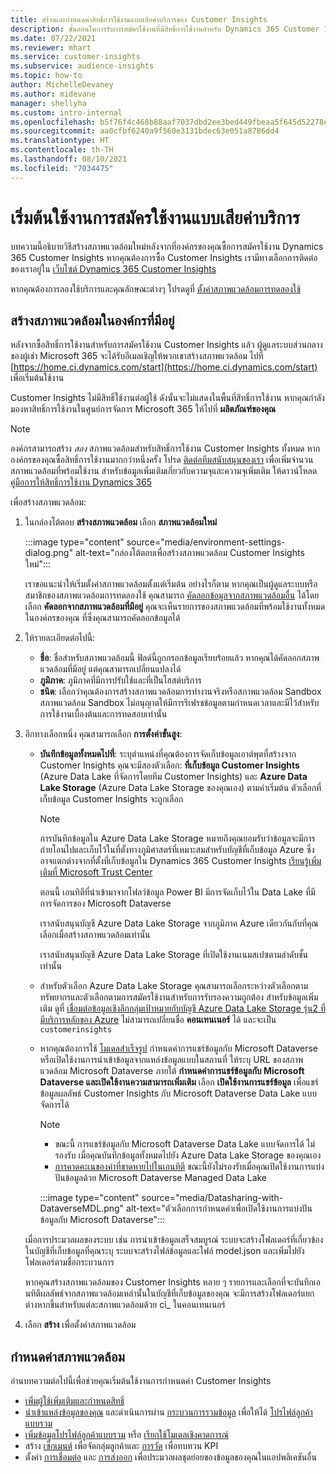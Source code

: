 ```yaml
---
title: สร้างและกำหนดค่าสิทธิ์การใช้งานแบบเสียค่าบริการของ Customer Insights
description: ขั้นตอนในการรับการสมัครใช้งานที่มีสิทธิ์การใช้งานสำหรับ Dynamics 365 Customer Insights และกำหนดค่า
ms.date: 07/22/2021
ms.reviewer: mhart
ms.service: customer-insights
ms.subservice: audience-insights
ms.topic: how-to
author: MichelleDevaney
ms.author: midevane
manager: shellyha
ms.custom: intro-internal
ms.openlocfilehash: b5f76f4c468b88aaf7037dbd2ee3bed449fbeaa5f645d52278eee05b36b4e328
ms.sourcegitcommit: aa0cfbf6240a9f560e3131bdec63e051a8786dd4
ms.translationtype: HT
ms.contentlocale: th-TH
ms.lasthandoff: 08/10/2021
ms.locfileid: "7034475"
---
```

# <a name="get-started-with-a-paid-subscription"></a>เริ่มต้นใช้งานการสมัครใช้งานแบบเสียค่าบริการ

บทความนี้อธิบายวิธีสร้างสภาพแวดล้อมใหม่หลังจากที่องค์กรของคุณซื้อการสมัครใช้งาน Dynamics 365 Customer Insights หากคุณต้องการซื้อ Customer Insights เรามีทางเลือกการติดต่อของเราอยู่ใน [เว็บไซต์ Dynamics 365 Customer Insights](https://dynamics.microsoft.com/ai/customer-insights/) 

หากคุณต้องการลองใช้บริการและคุณลักษณะต่างๆ โปรดดูที่ [ตั้งค่าสภาพแวดล้อมการทดลองใช้](get-started-trial.md)

## <a name="create-an-environment-in-an-existing-organization"></a>สร้างสภาพแวดล้อมในองค์กรที่มีอยู่

หลังจากซื้อสิทธิ์การใช้งานสำหรับการสมัครใช้งาน Customer Insights แล้ว ผู้ดูแลระบบส่วนกลางของผู้เช่า Microsoft 365 จะได้รับอีเมลเชิญให้พวกเขาสร้างสภาพแวดล้อม ไปที่ [https://home.ci.dynamics.com/start](https://home.ci.dynamics.com/start) เพื่อเริ่มต้นใช้งาน 

Customer Insights ไม่มีสิทธิ์ใช้งานต่อผู้ใช้ ดังนั้นจะไม่แสดงในพื้นที่สิทธิ์การใช้งาน หากคุณกำลังมองหาสิทธิ์การใช้งานในศูนย์การจัดการ Microsoft 365 ให้ไปที่ **ผลิตภัณฑ์ของคุณ** 

> [!NOTE]
> องค์กรสามารถสร้าง *สอง* สภาพแวดล้อมสำหรับสิทธิ์การใช้งาน Customer Insights ทั้งหมด หากองค์กรของคุณซื้อสิทธิ์การใช้งานมากกว่าหนึ่งครั้ง โปรด [ติดต่อทีมสนับสนุนของเรา](https://go.microsoft.com/fwlink/?linkid=2079641) เพื่อเพิ่มจำนวนสภาพแวดล้อมที่พร้อมใช้งาน สำหรับข้อมูลเพิ่มเติมเกี่ยวกับความจุและความจุเพิ่มเติม ให้ดาวน์โหลด [คู่มือการให้สิทธิ์การใช้งาน Dynamics 365](https://go.microsoft.com/fwlink/?LinkId=866544)

เพื่อสร้างสภาพแวดล้อม:

1. ในกล่องโต้ตอบ **สร้างสภาพแวดล้อม** เลือก **สภาพแวดล้อมใหม่**

   :::image type="content" source="media/environment-settings-dialog.png" alt-text="กล่องโต้ตอบเพื่อสร้างสภาพแวดล้อม Customer Insights ใหม่":::

   เราขอแนะนำให้เริ่มตั้งค่าสภาพแวดล้อมตั้งแต่เริ่มต้น อย่างไรก็ตาม หากคุณเป็นผู้ดูแลระบบหรือสมาชิกของสภาพแวดล้อมการทดลองใช้ คุณสามารถ [คัดลอกข้อมูลจากสภาพแวดล้อมอื่น](manage-environments.md#copy-the-environment-configuration) ได้โดยเลือก **คัดลอกจากสภาพแวดล้อมที่มีอยู่** คุณจะเห็นรายการของสภาพแวดล้อมที่พร้อมใช้งานทั้งหมดในองค์กรของคุณ ที่ซึ่งคุณสามารถคัดลอกข้อมูลได้

1. ให้รายละเอียดต่อไปนี้:
   - **ชื่อ**: ชื่อสำหรับสภาพแวดล้อมนี้ ฟิลด์นี้ถูกกรอกข้อมูลเรียบร้อยแล้ว หากคุณได้คัดลอกสภาพแวดล้อมที่มีอยู่ แต่คุณสามารถเปลี่ยนแปลงได้
   - **ภูมิภาค**: ภูมิภาคที่มีการปรับใช้และที่เป็นโฮสต์บริการ
   - **ชนิด**: เลือกว่าคุณต้องการสร้างสภาพแวดล้อมการทำงานจริงหรือสภาพแวดล้อม Sandbox สภาพแวดล้อม Sandbox ไม่อนุญาตให้มีการรีเฟรชข้อมูลตามกำหนดเวลาและมีไว้สำหรับการใช้งานเบื้องต้นและการทดสอบเท่านั้น
   
1. อีกทางเลือกหนึ่ง คุณสามารถเลือก **การตั้งค่าขั้นสูง**:

   - **บันทึกข้อมูลทั้งหมดไปที่**: ระบุตำแหน่งที่คุณต้องการจัดเก็บข้อมูลเอาต์พุตที่สร้างจาก Customer Insights คุณจะมีสองตัวเลือก: **ที่เก็บข้อมูล Customer Insights** (Azure Data Lake ที่จัดการโดยทีม Customer Insights) และ **Azure Data Lake Storage** (Azure Data Lake Storage ของคุณเอง) ตามค่าเริ่มต้น ตัวเลือกที่เก็บข้อมูล Customer Insights จะถูกเลือก

     > [!NOTE]
     > การบันทึกข้อมูลใน Azure Data Lake Storage หมายถึงคุณยอมรับว่าข้อมูลจะมีการถ่ายโอนไปและเก็บไว้ในที่ตั้งทางภูมิศาสตร์ที่เหมาะสมสำหรับบัญชีที่เก็บข้อมูล Azure ซึ่งอาจแตกต่างจากที่ตั้งที่เก็บข้อมูลใน Dynamics 365 Customer Insights [เรียนรู้เพิ่มเติมที่ Microsoft Trust Center](https://www.microsoft.com/trust-center)
     >
     > ตอนนี้ เอนทิตีที่นำเข้ามาจากโฟลว์ข้อมูล Power BI มีการจัดเก็บไว้ใน Data Lake ที่มีการจัดการของ Microsoft Dataverse 
     > 
     > เราสนับสนุนบัญชี Azure Data Lake Storage จากภูมิภาค Azure เดียวกันกับที่คุณเลือกเมื่อสร้างสภาพแวดล้อมเท่านั้น 
     > 
     > เราสนับสนุนบัญชี Azure Data Lake Storage ที่เปิดใช้งานเนมสเปซตามลำดับชั้นเท่านั้น


   - สำหรับตัวเลือก Azure Data Lake Storage คุณสามารถเลือกระหว่างตัวเลือกตามทรัพยากรและตัวเลือกตามการสมัครใช้งานสำหรับการรับรองความถูกต้อง สำหรับข้อมูลเพิ่มเติม ดูที่ [เชื่อมต่อข้อมูลเชิงลึกกลุ่มเป้าหมายกับบัญชี Azure Data Lake Storage รุ่น2 ที่มีบริการหลักของ Azure](connect-service-principal.md) ไม่สามารถเปลี่ยนชื่อ **คอนเทนเนอร์** ได้ และจะเป็น `customerinsights`
   
   - หากคุณต้องการใช้ [โมเดลสำเร็จรูป](predictions-overview.md#out-of-box-models) กำหนดค่าการแชร์ข้อมูลกับ Microsoft Dataverse หรือเปิดใช้งานการนำเข้าข้อมูลจากแหล่งข้อมูลแบบในสถานที่ ให้ระบุ URL ของสภาพแวดล้อม Microsoft Dataverse ภายใต้ **กำหนดค่าการแชร์ข้อมูลกับ Microsoft Dataverse และเปิดใช้งานความสามารถเพิ่มเติม** เลือก **เปิดใช้งานการแชร์ข้อมูล** เพื่อแชร์ข้อมูลผลลัพธ์ Customer Insights กับ Microsoft Dataverse Data Lake แบบจัดการได้

     > [!NOTE]
     > - ขณะนี้ การแชร์ข้อมูลกับ Microsoft Dataverse Data Lake แบบจัดการได้ ไม่รองรับ เมื่อคุณบันทึกข้อมูลทั้งหมดไปยัง Azure Data Lake Storage ของคุณเอง
     > - [การคาดคะเนของค่าที่ขาดหายไปในเอนทิตี](predictions.md) ขณะนี้ยังไม่รองรับเมื่อคุณเปิดใช้งานการแบ่งปันข้อมูลด้วย Microsoft Dataverse Managed Data Lake

     :::image type="content" source="media/Datasharing-with-DataverseMDL.png" alt-text="ตัวเลือกการกำหนดค่าเพื่อเปิดใช้งานการแบ่งปันข้อมูลกับ Microsoft Dataverse":::

   เมื่อการประมวลผลของระบบ เช่น การนำเข้าข้อมูลเสร็จสมบูรณ์ ระบบจะสร้างโฟลเดอร์ที่เกี่ยวข้องในบัญชีที่เก็บข้อมูลที่คุณระบุ ระบบจะสร้างไฟล์ข้อมูลและไฟล์ model.json และเพิ่มไปยังโฟลเดอร์ตามชื่อกระบวนการ

   หากคุณสร้างสภาพแวดล้อมของ Customer Insights หลาย ๆ รายการและเลือกที่จะบันทึกเอนทิตีผลลัพธ์จากสภาพแวดล้อมเหล่านั้นในบัญชีที่เก็บข้อมูลของคุณ จะมีการสร้างโฟลเดอร์แยกต่างหากขึ้นสำหรับแต่ละสภาพแวดล้อมด้วย ci_<environmentid> ในคอนเทนเนอร์

1. เลือก **สร้าง** เพื่อตั้งค่าสภาพแวดล้อม 

## <a name="configure-an-environment"></a>กำหนดค่าสภาพแวดล้อม

อ่านบทความต่อไปนี้เพื่อช่วยคุณเริ่มต้นใช้งานการกำหนดค่า Customer Insights 

- [เพิ่มผู้ใช้เพิ่มเติมและกำหนดสิทธิ์](permissions.md)
- [นำเข้าแหล่งข้อมูลของคุณ](data-sources.md) และดำเนินการผ่าน [กระบวนการรวมข้อมูล](data-unification.md) เพื่อให้ได้ [โปรไฟล์ลูกค้าแบบรวม](customer-profiles.md)
- [เพิ่มข้อมูลโปรไฟล์ลูกค้าแบบรวม](enrichment-hub.md) หรือ [เรียกใช้โมเดลเชิงคาดการณ์](predictions-overview.md)
- สร้าง [เซ็กเมนต์](segments.md) เพื่อจัดกลุ่มลูกค้าและ [การวัด](measures.md) เพื่อทบทวน KPI
- ตั้งค่า [การเชื่อมต่อ](connections.md) และ [การส่งออก](export-destinations.md) เพื่อประมวลผลชุดย่อยของข้อมูลของคุณในแอปพลิเคชันอื่น
